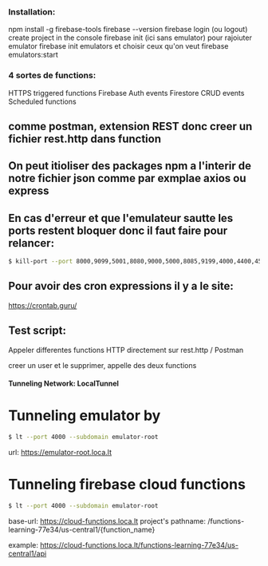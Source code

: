 ### Installation:

npm install -g firebase-tools
firebase --version
firebase login (ou logout)
create project in the console
firebase init (ici sans emulator)
pour rajoiuter emulator
firebase init emulators et choisir ceux qu'on veut
firebase emulators:start

### 4 sortes de functions:

HTTPS triggered functions
Firebase Auth events
Firestore CRUD events
Scheduled functions

## comme postman, extension REST donc creer un fichier rest.http dans function

## On peut itioliser des packages npm a l'interir de notre fichier json comme par exmplae axios ou express

## En cas d'erreur et que l'emulateur sautte les ports restent bloquer donc il faut faire pour relancer:

```bash
$ kill-port --port 8000,9099,5001,8080,9000,5000,8085,9199,4000,4400,4500 && firebase emulators:start
```

## Pour avoir des cron expressions il y a le site:

https://crontab.guru/

## Test script:

Appeler differentes functions HTTP directement sur rest.http / Postman

creer un user et le supprimer, appelle des deux functions

#### Tunneling Network: LocalTunnel

# Tunneling emulator by

```bash
$ lt --port 4000 --subdomain emulator-root
```

url: https://emulator-root.loca.lt

# Tunneling firebase cloud functions

```bash
$ lt --port 4000 --subdomain emulator-root
```

base-url: https://cloud-functions.loca.lt
project's pathname: /functions-learning-77e34/us-central1/{function_name}

example: https://cloud-functions.loca.lt/functions-learning-77e34/us-central1/api
